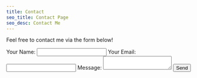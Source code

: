 ```yaml
---
title: Contact
seo_title: Contact Page
seo_desc: Contact Me
---
```


Feel free to contact me via the form below!

<div class="row">
    <form name="contact-me" method="post" data-netlify="true" data-netlify-honeypot="bot-field">
        <input type="hidden" name="form-name" value="contact-me" />
        <label class="u-full-width">Your Name: </label>
        <input class="u-full-width" type="text" name="name" />
        <label class="u-full-width">Your Email: </label>
        <input class="u-full-width" type="email" name="email" />
        <label class="u-full-width">Message: </label>
        <textarea class="u-full-width" name="message"></textarea>
        <button class="u-full-width button-primary" type="submit">Send</button>
    </form>
</div>